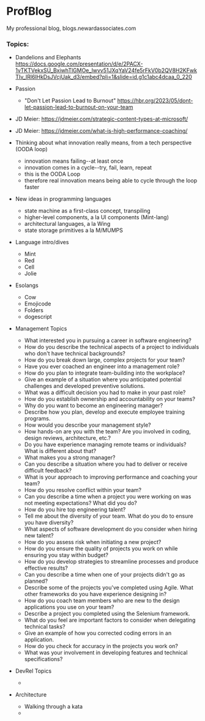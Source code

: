 # ProfBlog
My professional blog, blogs.newardassociates.com

### Topics:

* Dandelions and Elephants https://docs.google.com/presentation/d/e/2PACX-1vTKTVekxSU_BxiwhTlGMOe_lwvv51JXqYaV24fe5rFkV0b2QV8H2KFwkTIv_IRl6lHkDsJVcjUak_d3/embed?pli=1&slide=id.g1c1abc4dcaa_0_220

* Passion

    * "Don't Let Passion Lead to Burnout" https://hbr.org/2023/05/dont-let-passion-lead-to-burnout-on-your-team
    
* JD Meier: https://jdmeier.com/strategic-content-types-at-microsoft/
* JD Meier: https://jdmeier.com/what-is-high-performance-coaching/

* Thinking about what innovation really means, from a tech perspective (OODA loop)

    * innovation means failing--at least once
    * innovation comes in a cycle--try, fail, learn, repeat
    * this is the OODA Loop
    * therefore real innovation means being able to cycle through the loop faster

* New ideas in programming languages

    * state machine as a first-class concept, transpiling
    * higher-level components, a la UI components (Mint-lang)
    * architectural languages, a la Wing
    * state storage primitives a la M/MUMPS

* Language intro/dives

    * Mint
    * Red
    * Cell
    * Jolie

* Esolangs

    * Cow
    * Emojicode
    * Folders
    * dogescript

* Management Topics

    * What interested you in pursuing a career in software engineering?
    * How do you describe the technical aspects of a project to individuals who don't have technical backgrounds?
    * How do you break down large, complex projects for your team?
    * Have you ever coached an engineer into a management role?
    * How do you plan to integrate team-building into the workplace?
    * Give an example of a situation where you anticipated potential challenges and developed preventive solutions.
    * What was a difficult decision you had to make in your past role?
    * How do you establish ownership and accountability on your teams?
    * Why do you want to become an engineering manager?
    * Describe how you plan, develop and execute employee training programs.
    * How would you describe your management style?
    * How hands-on are you with the team? Are you involved in coding, design reviews, architecture, etc.?
    * Do you have experience managing remote teams or individuals? What is different about that?
    * What makes you a strong manager?
    * Can you describe a situation where you had to deliver or receive difficult feedback?
    * What is your approach to improving performance and coaching your team?
    * How do you resolve conflict within your team?
    * Can you describe a time when a project you were working on was not meeting expectations? What did you do?
    * How do you hire top engineering talent?
    * Tell me about the diversity of your team. What do you do to ensure you have diversity?
    * What aspects of software development do you consider when hiring new talent?
    * How do you assess risk when initiating a new project?
    * How do you ensure the quality of projects you work on while ensuring you stay within budget?
    * How do you develop strategies to streamline processes and produce effective results?
    * Can you describe a time when one of your projects didn't go as planned?
    * Describe some of the projects you've completed using Agile. What other frameworks do you have experience designing in?
    * How do you coach team members who are new to the design applications you use on your team?
    * Describe a project you completed using the Selenium framework.
    * What do you feel are important factors to consider when delegating technical tasks?
    * Give an example of how you corrected coding errors in an application.
    * How do you check for accuracy in the projects you work on?
    * What was your involvement in developing features and technical specifications?

* DevRel Topics

    * 

* Architecture

    * Walking through a kata
    * 
